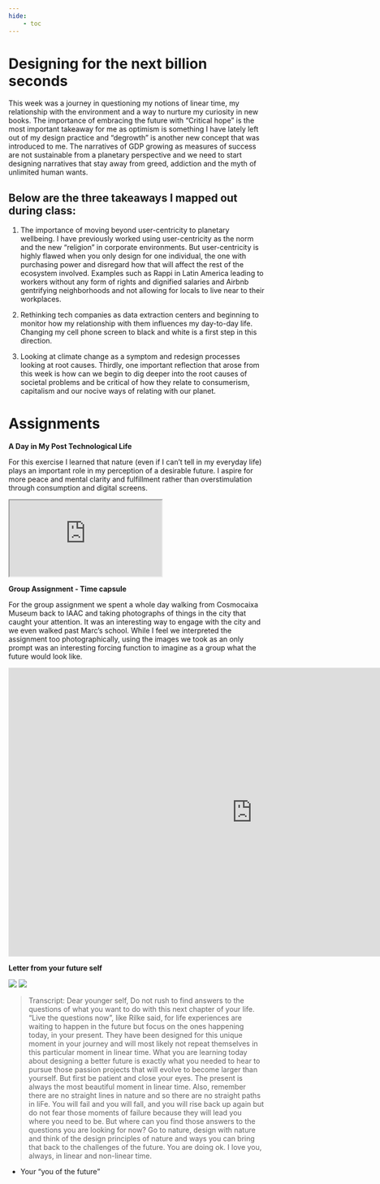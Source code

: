 ```yaml
---
hide:
    - toc
---
```


# Designing for the next billion seconds

This week was a journey in questioning my notions of linear time, my relationship with the environment and a way to nurture my curiosity in new books. The importance of embracing the future with “Critical hope” is the most important takeaway for me as optimism is something I have lately left out of my design practice and “degrowth” is another new concept that was introduced to me. The narratives of GDP growing as measures of success are not sustainable from a planetary perspective and we need to start designing narratives that stay away from greed, addiction and the myth of unlimited human wants.

## Below are the three takeaways I mapped out during class:

1. The importance of moving beyond user-centricity to planetary wellbeing. I have previously worked using user-centricity as the norm and the new “religion” in corporate environments. But user-centricity is highly flawed when you only design for one individual, the one with purchasing power and disregard how that will affect the rest of the ecosystem involved. Examples such as Rappi in Latin America leading to workers without any form of rights and dignified salaries and Airbnb gentrifying neighborhoods and not allowing for locals to live near to their workplaces.

2. Rethinking tech companies as data extraction centers and beginning to monitor how my relationship with them influences my day-to-day life. Changing my cell phone screen to black and white is a first step in this direction.

3. Looking at climate change as a symptom and redesign processes looking at root causes. Thirdly, one important reflection that arose from this week is how can we begin to dig deeper into the root causes of societal problems and be critical of how they relate to consumerism, capitalism and our nocive ways of relating with our planet.

# Assignments

**A Day in My Post Technological Life**

For this exercise I learned that nature (even if I can’t tell in my everyday life) plays an important role in my perception of a desirable future. I aspire for more peace and mental clarity and fulfillment rather than overstimulation through consumption and digital screens.

<iframe src="https://docs.google.com/presentation/d/e/2PACX-1vRNKpqStCTfPuLjEUgcWdQYOp5h5pns1YwUW0K9YkuyR6PKeHi55CsFxUXGMUxR1dlAtq98JR6wMSZX/embed?start=false&loop=false&delayms=5000"

 frameborder="0" width="960" height="569" allowfullscreen="true" mozallowfullscreen="true" webkitallowfullscreen="true"></iframe>

**Group Assignment - Time capsule**

For the group assignment we spent a whole day walking from Cosmocaixa Museum back to IAAC and taking photographs of things in the city that caught your attention. It was an interesting way to engage with the city and we even walked past Marc’s school. While I feel we interpreted the assignment too photographically, using the images we took as an only prompt was an interesting forcing function to imagine as a group what the future would look like.

<iframe src="https://docs.google.com/presentation/d/e/2PACX-1vRh-iCJGii6zHYRcIqGsjryyd88R9pQk-h5pSbr2NkLgoZpnZC-N77cgh8_q4E0TPQ89UbzRO5QHiaq/embed?start=false&loop=false&delayms=3000" frameborder="0" width="960" height="569" allowfullscreen="true" mozallowfullscreen="true" webkitallowfullscreen="true"></iframe>

**Letter from your future self**

![](../images/MT02/letter1.jpeg)
![](../images/MT02/letter2.jpeg)

> Transcript:
Dear younger self,
Do not rush to find answers to the questions of what you want to do with this next chapter of  your life. “Live the questions now”, like Rilke said, for life experiences are waiting to happen in the future but focus on the ones happening today, in your present. They have been designed for this unique moment in your journey and will most likely not repeat themselves in this particular moment in linear time.
What you are learning today about designing a better future is exactly what you needed to hear to pursue those passion projects that will evolve to become larger than yourself. But first be patient and close your eyes. The present is always the most beautiful moment in linear time.
Also, remember there are no straight lines in nature and so there are no straight paths in liFe. You will fail and you will fall, and you will rise back up again but do not fear those moments of failure because they will lead you where you need to be.
But where can you find those answers to the questions you are looking for now? Go to nature, design with nature and think of the design principles of nature and ways you can bring that back to the challenges of the future.
You are doing ok.
I love you, always, in linear and non-linear time.
- Your “you of the future”

